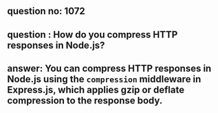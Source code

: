 
      
## question no: 1072

## question : How do you compress HTTP responses in Node.js?

## answer: You can compress HTTP responses in Node.js using the `compression` middleware in Express.js, which applies gzip or deflate compression to the response body.
      